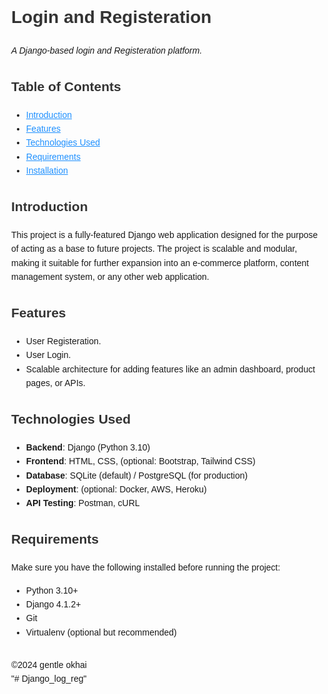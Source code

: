 <!DOCTYPE html>
<html lang="en">
<head>
    <meta charset="UTF-8">
    <meta name="viewport" content="width=device-width, initial-scale=1.0">
    <title>Basic Django</title>
    <style>
        body {
            font-family: Arial, sans-serif;
            margin: 40px;
            line-height: 1.6;
        }
        h1, h2 {
            color: #333;
        }
        a {
            color: #1e90ff;
        }
        code {
            background-color: #f4f4f4;
            padding: 2px 4px;
            border-radius: 4px;
        }
        table {
            width: 100%;
            border-collapse: collapse;
            margin: 20px 0;
        }
        table, th, td {
            border: 1px solid #ddd;
            padding: 8px;
        }
        th {
            background-color: #f2f2f2;
        }
    </style>
</head>
<body>

<h1>Login and Registeration</h1>
<p><em>A Django-based login and Registeration platform.</em></p>

<h2>Table of Contents</h2>
<ul>
    <li><a href="#introduction">Introduction</a></li>
    <li><a href="#features">Features</a></li>
    <li><a href="#technologies-used">Technologies Used</a></li>
    <li><a href="#requirements">Requirements</a></li>
    <li><a href="#installation">Installation</a></li>
</ul>

<h2 id="introduction">Introduction</h2>
<p>This project is a fully-featured Django web application designed for the purpose of acting as a base to future projects. The project is scalable and modular, making it suitable for further expansion into an e-commerce platform, content management system, or any other web application.</p>

<h2 id="features">Features</h2>
<ul>
    <li>User Registeration.</li>
    <li>User Login.</li>
    <li>Scalable architecture for adding features like an admin dashboard, product pages, or APIs.</li>
</ul>

<h2 id="technologies-used">Technologies Used</h2>
<ul>
    <li><strong>Backend</strong>: Django (Python 3.10)</li>
    <li><strong>Frontend</strong>: HTML, CSS, (optional: Bootstrap, Tailwind CSS)</li>
    <li><strong>Database</strong>: SQLite (default) / PostgreSQL (for production)</li>
    <li><strong>Deployment</strong>: (optional: Docker, AWS, Heroku)</li>
    <li><strong>API Testing</strong>: Postman, cURL</li>
</ul>

<h2 id="requirements">Requirements</h2>
<p>Make sure you have the following installed before running the project:</p>
<ul>
    <li>Python 3.10+</li>
    <li>Django 4.1.2+</li>
    <li>Git</li>
    <li>Virtualenv (optional but recommended)</li>
</ul>

<h2></h2>
<footer>&copy;2024 gentle okhai</footer>"# Django_log_reg" 
